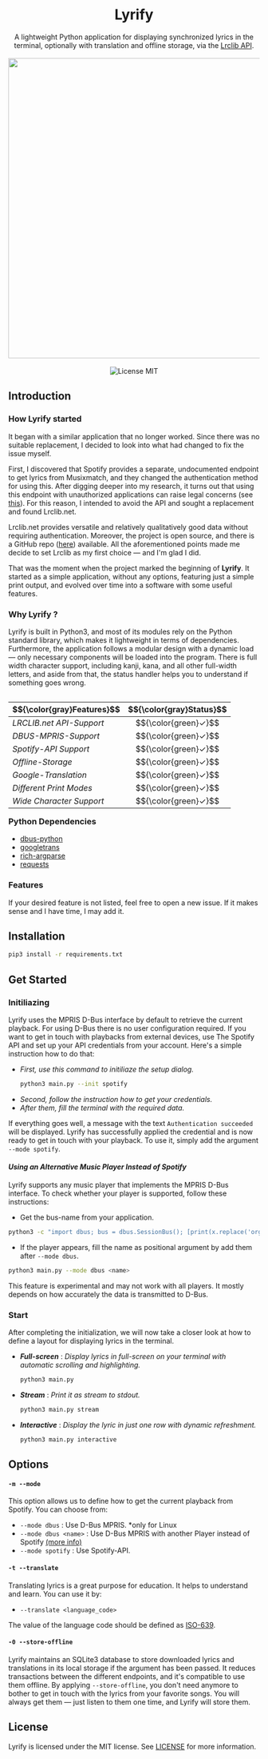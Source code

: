 
<div align="center">
<h1>Lyrify<br></h1>
A lightweight Python application for displaying synchronized lyrics in the terminal, optionally with translation and offline storage, via the <a href="https://lrclib.net">Lrclib API</a>.
<br></br>
<img src="https://github.com/user-attachments/assets/f1e977a2-a204-4bc9-882a-fffcb10d3138" width="600"></img>
<br></br>
<img alt="License MIT" src="https://img.shields.io/badge/License-MIT-blue"></img>
</div>




## Introduction

### How Lyrify started 

It began with a similar application that no longer worked. Since there was no suitable replacement, I decided to look into what had changed to fix the issue myself.

First, I discovered that Spotify provides a separate, undocumented endpoint to get lyrics from Musixmatch, and they changed the authentication method for using this. After digging deeper into my research, it turns out that using this endpoint with unauthorized applications can raise legal concerns (see [this](https://stackoverflow.com/a/73853859)). For this reason, I intended to avoid the API and sought a replacement and found Lrclib.net.

Lrclib.net provides versatile and relatively qualitatively good data without requiring authentication. Moreover, the project is open source, and there is a GitHub repo ([here](https://github.com/tranxuanthang/lrclib)) available. All the aforementioned points made me decide to set Lrclib as my first choice — and I'm glad I did.

That was the moment when the project marked the beginning of **Lyrify**. It started as a simple application, without any options, featuring just a simple print output, and evolved over time into a software with some useful features. 

### Why Lyrify ?

Lyrify is built in Python3, and most of its modules rely on the Python standard library, which makes it lightweight in terms of dependencies. Furthermore, the application follows a modular design with a dynamic load — only necessary components will be loaded into the program. There is full width character support, including kanji, kana, and all other full-width letters, and aside from that, the status handler helps you to understand if something goes wrong. 


<table align="right">
    <thead>
        <tr>
            <th align="center">$${\color{gray}Features}$$</th>
            <th align="center">$${\color{gray}Status}$$</th>
        </tr>
    </thead>
    <tbody>
        <tr>
            <td align="left"><i>LRCLIB.net API-Support</i></td>
            <td align="center">$${\color{green}✓}$$</td> 
        </tr>
        <tr>
            <td align="left"><i>DBUS-MPRIS-Support</i></td>
            <td align="center">$${\color{green}✓}$$</td>          
        </tr>
        <tr>
            <td align="left"><i>Spotify-API Support</i></td>
            <td align="center">$${\color{green}✓}$$</td>           
        </tr>
        <tr>
            <td align="left"><i>Offline-Storage</i></td>
            <td align="center">$${\color{green}✓}$$</td>     
        </tr>
        <tr>
            <td align="left"><i>Google-Translation</i></td>
            <td align="center">$${\color{green}✓}$$</td>          
        </tr>
        <tr>
            <td align="left"><i>Different Print Modes</i></td>
            <td align="center">$${\color{green}✓}$$</td> 
        </tr>
        <tr>
            <td align="left"><i>Wide Character Support</i></td>
            <td align="center">$${\color{green}✓}$$</td>        
        </tr>
    </tbody>
</table>

### Python Dependencies 

- [dbus-python](https://pypi.org/project/dbus-python/)
- [googletrans](https://pypi.org/project/googletrans/)
- [rich-argparse](https://github.com/hamdanal/rich-argparse)
- [requests](https://github.com/psf/requests)
  
### Features

If your desired feature is not listed, feel free to open a new issue. If it makes sense and I have time, I may add it.

## Installation

```bash
pip3 install -r requirements.txt
```
## Get Started
        
### Initiliazing

Lyrify uses the MPRIS D-Bus interface by default to retrieve the current playback. For using D-Bus there is no user configuration required. If you want to get in touch with playbacks from external devices, use The Spotify API and set up your API credentials from your account. Here's a simple instruction how to do that:

 - *First, use this command to initiliaze the setup dialog.*
   ```bash
   python3 main.py --init spotify
   ```
 - *Second, follow the instruction how to get your credentials.*
 - *After them, fill the terminal with the required data.*

If everything goes well, a message with the text `Authentication succeeded` will be displayed. Lyrify has successfully applied the credential and is now ready to get in touch with your playback. To use it, simply add the argument `--mode spotify`.

#### *Using an Alternative Music Player Instead of Spotify*

Lyrify supports any music player that implements the MPRIS D-Bus interface. To check whether your player is supported, follow these instructions:

 - Get the bus-name from your application. 
```bash
python3 -c "import dbus; bus = dbus.SessionBus(); [print(x.replace('org.mpris.MediaPlayer2.', '')) for x in bus.list_names() if x.startswith('org.mpris.MediaPlayer2')]"
```
 - If the player appears, fill the name as positional argument by add them after `--mode dbus`. 
```bash
python3 main.py --mode dbus <name>
```

This feature is experimental and may not work with all players. It mostly depends on how accurately the data is transmitted to D-Bus. 

### Start

After completing the initialization, we will now take a closer look at how to define a layout for displaying lyrics in the terminal.

- ***Full-screen*** : *Display lyrics in full-screen on your terminal with automatic scrolling and highlighting.*
  ```bash
  python3 main.py
  ```

- ***Stream*** : *Print it as stream to stdout.*
  ```bash
  python3 main.py stream
  ```
  
- ***Interactive*** : *Display the lyric in just one row with dynamic refreshment.*
  ```bash
  python3 main.py interactive
  ```

## Options

#### `-m --mode`

This option allows us to define how to get the current playback from Spotify. You can choose from:
 
 - `--mode dbus` : Use D-Bus MPRIS. *only for Linux
 - `--mode dbus <name>` : Use D-Bus MPRIS with another Player instead of Spotify [(more info)](#using-an-alternative-music-player-instead-of-spotify)  
 - `--mode spotify` : Use Spotify-API.


#### `-t --translate`

Translating lyrics is a great purpose for education. It helps to understand and learn. You can use it by:

  - `--translate <language_code>`

The value of the language code should be defined as [ISO-639](https://cloud.google.com/translate/docs/languages).

#### `-0 --store-offline`

Lyrify maintains an SQLite3 database to store downloaded lyrics and translations in its local storage if the argument has been passed. It reduces transactions between the different endpoints, and it's compatible to use them offline. By applying `--store-offline`, you don't need anymore to bother to get in touch with the lyrics from your favorite songs. You will always get them — just listen to them one time, and Lyrify will store them.

## License
Lyrify is licensed under the MIT license. See [LICENSE](https://github.com/newst4rt/Lyrify/blob/main/LICENSE) for more information.
